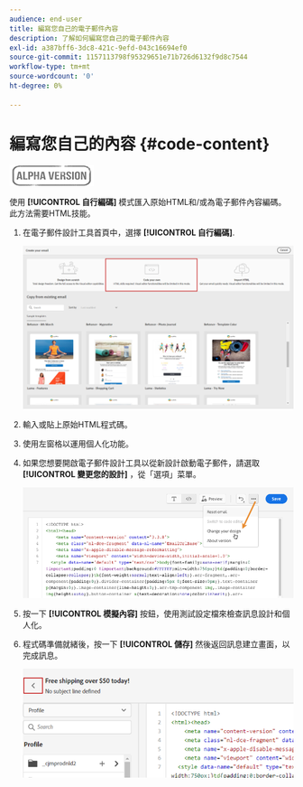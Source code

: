 ```yaml
---
audience: end-user
title: 編寫您自己的電子郵件內容
description: 了解如何編寫您自己的電子郵件內容
exl-id: a387bff6-3dc8-421c-9efd-043c16694ef0
source-git-commit: 1157113798f95329651e71b726d6132f9d8c7544
workflow-type: tm+mt
source-wordcount: '0'
ht-degree: 0%

---
```


# 編寫您自己的內容 {#code-content}

![](../assets/do-not-localize/badge.png)

使用 **[!UICONTROL 自行編碼]** 模式匯入原始HTML和/或為電子郵件內容編碼。 此方法需要HTML技能。

1. 在電子郵件設計工具首頁中，選擇 **[!UICONTROL 自行編碼]**.

   ![](assets/code-your-own.png)

1. 輸入或貼上原始HTML程式碼。

1. 使用左窗格以運用個人化功能。

1. 如果您想要開啟電子郵件設計工具以從新設計啟動電子郵件，請選取 **[!UICONTROL 變更您的設計]** ，從「選項」菜單。

   ![](assets/code-editor-change-design.png)

1. 按一下 **[!UICONTROL 模擬內容]** 按鈕，使用測試設定檔來檢查訊息設計和個人化。

1. 程式碼準備就緒後，按一下 **[!UICONTROL 儲存]** 然後返回訊息建立畫面，以完成訊息。

   ![](assets/code-editor-save.png)
